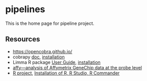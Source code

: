 # pipelines

This is the home page for pipeline project.

## Resources
* https://opencobra.github.io/
* cobrapy [doc](https://cobrapy.readthedocs.io/en/stable/), [installation](https://github.com/opencobra/cobrapy/blob/master/INSTALL.rst)
* Limma R package [User Guide](https://www.bioconductor.org/packages/release/bioc/vignettes/limma/inst/doc/usersguide.pdf), [installation](https://bioconductor.org/packages/release/bioc/html/limma.html)
* [affy—analysis of Affymetrix GeneChip data at the probe level](./papers/btg405.pdf)
* [R project](https://www.r-project.org/), [Installation of R, R Studio, R Commander](https://www.andrewheiss.com/blog/2012/04/17/install-r-rstudio-r-commander-windows-osx/)

